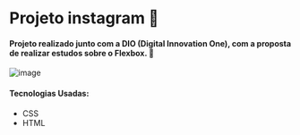 # Projeto instagram 🤖

#### Projeto realizado junto com a DIO (Digital Innovation One), com a proposta de realizar estudos sobre o Flexbox. 🤖

![image](https://github.com/PedroXA/Projeto_instagram_dio/blob/89d04fa03a5672e28bdb030db60752bd6a04e6d6/IMG/projeto_1.png)


#### Tecnologias Usadas:
* CSS
* HTML
